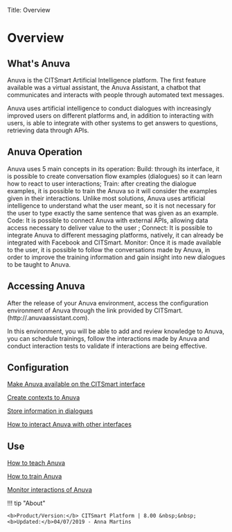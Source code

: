 Title: Overview
# Overview

## What's Anuva

Anuva is the CITSmart Artificial Intelligence platform. The first feature available was a virtual assistant, the Anuva Assistant, a chatbot that communicates and interacts with people through automated text messages. 

Anuva uses artificial intelligence to conduct dialogues with increasingly improved users on different platforms and, in addition to interacting with users, is able to integrate with other systems to get answers to questions, retrieving data through APIs.

## Anuva Operation

Anuva uses 5 main concepts in its operation:
Build: through its interface, it is possible to create conversation flow examples (dialogues) so it can learn how to react to user interactions;
Train: after creating the dialogue examples, it is possible to train the Anuva so it will consider the examples given in their interactions. Unlike most solutions, Anuva uses artificial intelligence to understand what the user meant, so it is not necessary for the user to type exactly the same sentence that was given as an example.
Code: It is possible to connect Anuva with external APIs, allowing data access necessary to deliver value to the user ;
Connect: It is possible to integrate Anuva to different messaging platforms, natively, it can already be integrated with Facebook and CITSmart.
Monitor: Once it is made available to the user, it is possible to follow the conversations made by Anuva, in order to improve the training information and gain insight into new dialogues to be taught to Anuva. 

## Accessing Anuva

After the release of your Anuva environment, access the configuration environment of Anuva through the link provided by CITSmart. (http://<Your-Instance>.anuvaassistant.com).

In this environment, you will be able to add and review knowledge to Anuva, you can schedule trainings, follow the interactions made by Anuva and conduct interaction tests to validate if interactions are being effective.


## Configuration

[Make Anuva available on the CITSmart interface](/en-us/anuva/configuration/anuva-citsmart.html)

[Create contexts to Anuva](/en-us/anuva/configuration/context-anuva.html)

[Store information in dialogues](/en-us/anuva/configuration/store-dialog-anuva.html)

[How to interact Anuva with other interfaces](/en-us/anuva/configuration/interact-anuva.html)

## Use

[How to teach Anuva](/en-us/anuva/use/teach-anuva.html)

[How to train Anuva](/en-us/anuva/use/trainning-anuva.html)

[Monitor interactions of Anuva](/en-us/anuva/use/monitoring-anuva.html)

!!! tip "About"

    <b>Product/Version:</b> CITSmart Platform | 8.00 &nbsp;&nbsp;
    <b>Updated:</b>04/07/2019 - Anna Martins

